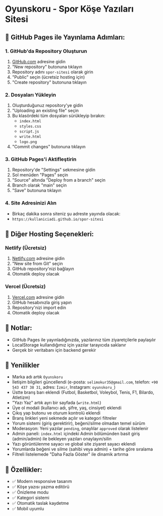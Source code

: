 # Oyunskoru - Spor Köşe Yazıları Sitesi

## 🚀 GitHub Pages ile Yayınlama Adımları:

### 1. GitHub'da Repository Oluşturun
1. [GitHub.com](https://github.com) adresine gidin
2. "New repository" butonuna tıklayın
3. Repository adını `spor-sitesi` olarak girin
4. "Public" seçin (ücretsiz hosting için)
5. "Create repository" butonuna tıklayın

### 2. Dosyaları Yükleyin
1. Oluşturduğunuz repository'ye gidin
2. "Uploading an existing file" seçin
3. Bu klasördeki tüm dosyaları sürükleyip bırakın:
   - `index.html`
   - `styles.css`
   - `script.js`
   - `write.html`
   - `logo.png`
4. "Commit changes" butonuna tıklayın

### 3. GitHub Pages'i Aktifleştirin
1. Repository'de "Settings" sekmesine gidin
2. Sol menüden "Pages" seçin
3. "Source" altında "Deploy from a branch" seçin
4. Branch olarak "main" seçin
5. "Save" butonuna tıklayın

### 4. Site Adresinizi Alın
- Birkaç dakika sonra siteniz şu adreste yayında olacak:
- `https://kullaniciadi.github.io/spor-sitesi`

## 🔧 Diğer Hosting Seçenekleri:

### Netlify (Ücretsiz)
1. [Netlify.com](https://netlify.com) adresine gidin
2. "New site from Git" seçin
3. GitHub repository'nizi bağlayın
4. Otomatik deploy olacak

### Vercel (Ücretsiz)
1. [Vercel.com](https://vercel.com) adresine gidin
2. GitHub hesabınızla giriş yapın
3. Repository'nizi import edin
4. Otomatik deploy olacak

## 📝 Notlar:
- GitHub Pages ile yayınladığınızda, yazılarınız tüm ziyaretçilerle paylaşılır
- LocalStorage kullandığımız için yazılar tarayıcıda saklanır
- Gerçek bir veritabanı için backend gerekir

## 🔄 Yenilikler
- Marka adı artık `Oyunskoru`
- İletişim bilgileri güncellendi (e-posta: `selimokur35@gmail.com`, telefon: `+90 543 437 38 31`, adres: `İzmir`, Instagram: `oyunskoru_`)
- Üstte branş barı eklendi (Futbol, Basketbol, Voleybol, Tenis, F1, Bilardo, Atletizm)
- "Yazı Yaz" artık ayrı bir sayfada (`write.html`)
- Üye ol modali (kullanıcı adı, şifre, yaş, cinsiyet) eklendi
- Çıkış yap butonu ve oturum kontrolü eklendi
- Branş linkleri yeni sekmede açılır ve kategori filtreler
- Yorum sistemi (giriş gerektirir), beğeni/silme olmadan temel sürüm
- Moderasyon: Yeni yazılar `pending`, onaylılar `approved` olarak listelenir
- Admin paneli: `index.html` içindeki Admin bölümünden basit giriş (admin/admin) ile bekleyen yazıları onaylayın/silin
- Yazı görüntülenme sayacı ve global site ziyaret sayacı eklendi
- Yorumlarda beğeni ve silme (sahibi veya admin) + tarihe göre sıralama
- Filtreli listelemede "Daha Fazla Göster" ile dinamik artırma

## 🎯 Özellikler:
- ✅ Modern responsive tasarım
- ✅ Köşe yazısı yazma editörü
- ✅ Önizleme modu
- ✅ Kategori sistemi
- ✅ Otomatik taslak kaydetme
- ✅ Mobil uyumlu
